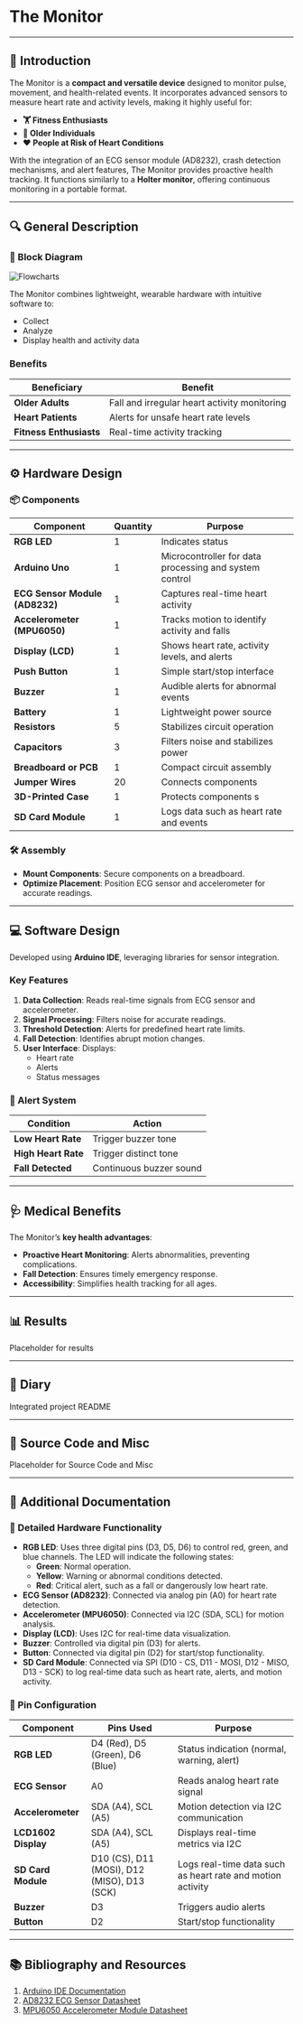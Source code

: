 # The Monitor

---

## 🌟 Introduction

The Monitor is a **compact and versatile device** designed to monitor pulse, movement, and health-related events. It incorporates advanced sensors to measure heart rate and activity levels, making it highly useful for:

- **🏋️ Fitness Enthusiasts**
- **👴 Older Individuals**
- **❤️ People at Risk of Heart Conditions**

With the integration of an ECG sensor module (AD8232), crash detection mechanisms, and alert features, The Monitor provides proactive health tracking. It functions similarly to a **Holter monitor**, offering continuous monitoring in a portable format.

---

## 🔍 General Description

### 📜 Block Diagram

![Flowcharts](https://github.com/user-attachments/assets/6d024103-adf2-4b0b-b3ed-f9cdc99bb94f)

The Monitor combines lightweight, wearable hardware with intuitive software to:

- Collect
- Analyze
- Display health and activity data

### Benefits

| Beneficiary          | Benefit                              |
|----------------------|--------------------------------------|
| **Older Adults**     | Fall and irregular heart activity monitoring |
| **Heart Patients**   | Alerts for unsafe heart rate levels |
| **Fitness Enthusiasts** | Real-time activity tracking        |

---

## ⚙️ Hardware Design

### 📦 Components

| Component                   | Quantity | Purpose                                              |
|-----------------------------|----------|------------------------------------------------------|
| **RGB LED**                 | 1        | Indicates status|
| **Arduino Uno**             | 1        | Microcontroller for data processing and system control |
| **ECG Sensor Module (AD8232)** | 1        | Captures real-time heart activity                   |
| **Accelerometer (MPU6050)** | 1        | Tracks motion to identify activity and falls         |
| **Display (LCD)**   | 1        | Shows heart rate, activity levels, and alerts       |
| **Push Button**             | 1        | Simple start/stop interface                         |
| **Buzzer**                  | 1        | Audible alerts for abnormal events                 |
| **Battery**    | 1        | Lightweight power source                            |
| **Resistors**               | 5        | Stabilizes circuit operation                       |
| **Capacitors**              | 3        | Filters noise and stabilizes power                 |
| **Breadboard or PCB**       | 1        | Compact circuit assembly                           |
| **Jumper Wires**            | 20       | Connects components                                |
| **3D-Printed Case**         | 1        | Protects components  s   |
| **SD Card Module**          | 1        | Logs data such as heart rate and events            |

### 🛠️ Assembly

- **Mount Components**: Secure components on a breadboard.
- **Optimize Placement**: Position ECG sensor and accelerometer for accurate readings.

---

## 💻 Software Design

Developed using **Arduino IDE**, leveraging libraries for sensor integration.

### Key Features

1. **Data Collection**: Reads real-time signals from ECG sensor and accelerometer.
2. **Signal Processing**: Filters noise for accurate readings.
3. **Threshold Detection**: Alerts for predefined heart rate limits.
4. **Fall Detection**: Identifies abrupt motion changes.
5. **User Interface**: Displays:
   - Heart rate
   - Alerts
   - Status messages

### 🚨 Alert System

| Condition           | Action                  |
|---------------------|-------------------------|
| **Low Heart Rate**  | Trigger buzzer tone     |
| **High Heart Rate** | Trigger distinct tone   |
| **Fall Detected**   | Continuous buzzer sound |

---

## 🩺 Medical Benefits

The Monitor’s **key health advantages**:

- **Proactive Heart Monitoring**: Alerts abnormalities, preventing complications.
- **Fall Detection**: Ensures timely emergency response.
- **Accessibility**: Simplifies health tracking for all ages.

---

## 📊 Results 

Placeholder for results

---

## 📅 Diary

Integrated project README

---

## 📂 Source Code and Misc

Placeholder for Source Code and Misc

---

## 📑 Additional Documentation



### 🔧 Detailed Hardware Functionality

- **RGB LED**: Uses three digital pins (D3, D5, D6) to control red, green, and blue channels. The LED will indicate the following states:
  - **Green**: Normal operation.
  - **Yellow**: Warning or abnormal conditions detected.
  - **Red**: Critical alert, such as a fall or dangerously low heart rate.
- **ECG Sensor (AD8232)**: Connected via analog pin (A0) for heart rate detection.
- **Accelerometer (MPU6050)**: Connected via I2C (SDA, SCL) for motion analysis.
- **Display (LCD)**: Uses I2C for real-time data visualization.
- **Buzzer**: Controlled via digital pin (D3) for alerts.
- **Button**: Connected via digital pin (D2) for start/stop functionality.
- **SD Card Module**: Connected via SPI (D10 - CS, D11 - MOSI, D12 - MISO, D13 - SCK) to log real-time data such as heart rate, alerts, and motion activity.


### 🔌 Pin Configuration

| Component            | Pins Used            | Purpose                                   |
|----------------------|----------------------|-------------------------------------------|
| **RGB LED**          | D4 (Red), D5 (Green), D6 (Blue) | Status indication (normal, warning, alert) |
| **ECG Sensor**       | A0                  | Reads analog heart rate signal           |
| **Accelerometer**    | SDA (A4), SCL (A5)  | Motion detection via I2C communication   |
| **LCD1602 Display**  | SDA (A4), SCL (A5)  | Displays real-time metrics via I2C       |
| **SD Card Module**   | D10 (CS), D11 (MOSI), D12 (MISO), D13 (SCK) | Logs real-time data such as heart rate and motion activity |
| **Buzzer**           | D3                  | Triggers audio alerts                    |
| **Button**           | D2                  | Start/stop functionality    


---

## 📚 Bibliography and Resources

1. [Arduino IDE Documentation](https://www.arduino.cc/en/Guide)
2. [AD8232 ECG Sensor Datasheet](https://www.analog.com/media/en/technical-documentation/data-sheets/ad8232.pdf)
3. [MPU6050 Accelerometer Module Datasheet](https://www.alldatasheet.com/view.jsp?Searchword=Mpu-6050%20datasheet&gad_source=1&gclid=CjwKCAiApY-7BhBjEiwAQMrrEeIHpV8Z8e906Y5OvtslpqZj430skJS8nmNGwVekbN71cOcSCk0sThoCq5sQAvD_BwE)
